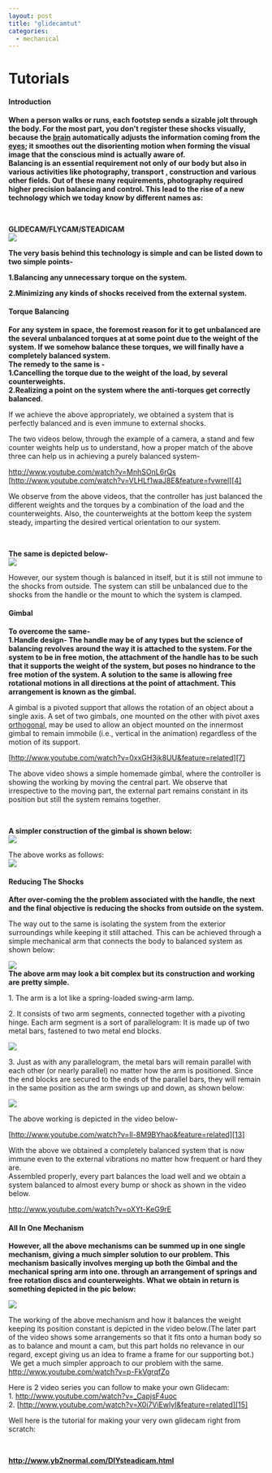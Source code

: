 ```yaml
---
layout: post
title: "glidecamtut"
categories:
  - mechanical
---
```

# Tutorials

#### Introduction

**When a person walks or runs, each footstep sends a sizable jolt through the body. For the most part, you don't register these shocks visually, because the [brain][1] automatically adjusts the information coming from the [eyes][2]; it smoothes out the disorienting motion when forming the visual image that the conscious mind is actually aware of.  
Balancing is an essential requirement not only of our body but also in various activities like photography, transport , construction and various other fields. Out of these many requirements, photography required higher precision balancing and control. This lead to the rise of a new technology which we today know by different names as:**

 

**GLIDECAM/FLYCAM/STEADICAM  
![][3]**

**The very basis behind this technology is simple and can be listed down to two simple points-**

**1.Balancing any unnecessary torque on the system.**

**2.Minimizing any kinds of shocks received from the external system.**

#### Torque Balancing

**For any system in space, the foremost reason for it to get unbalanced are the several unbalanced torques at at some point due to the weight of the system. If we somehow balance these torques, we will finally have a completely balanced system.  
The remedy to the same is -  
1.Cancelling the torque due to the weight of the load, by several counterweights.  
2.Realizing a point on the system where the anti-torques get correctly balanced.**

If we achieve the above appropriately, we obtained a system that is perfectly balanced and is even immune to external shocks.

The two videos below, through the example of a camera, a stand and few counter weights help us to understand, how a proper match of the above three can help us in achieving a purely balanced system-

<http://www.youtube.com/watch?v=MnhSOnL6rQs>  
[http://www.youtube.com/watch?v=VLHLf1waJ8E&feature=fvwrel][4]

We observe from the above videos, that the controller has just balanced the different weights and the torques by a combination of the load and the counterweights. Also, the counterweights at the bottom keep the system steady, imparting the desired vertical orientation to our system.

 

**The same is depicted below-  
![][5]**

However, our system though is balanced in itself, but it is still not immune to the shocks from outside. The system can still be unbalanced due to the shocks from the handle or the mount to which the system is clamped.

#### Gimbal

**To overcome the same-  
1.Handle design- The handle may be of any types but the science of balancing revolves around the way it is attached to the system. For the system to be in free motion, the attachment of the handle has to be such that it supports the weight of the system, but poses no hindrance to the free motion of the system. A solution to the same is allowing free rotational motions in all directions at the point of attachment. This arrangement is known as the gimbal.**

A gimbal is a pivoted support that allows the rotation of an object about a single axis. A set of two gimbals, one mounted on the other with pivot axes [orthogonal][6], may be used to allow an object mounted on the innermost gimbal to remain immobile (i.e., vertical in the animation) regardless of the motion of its support.

[http://www.youtube.com/watch?v=0xxGH3jk8UU&feature=related][7]

The above video shows a simple homemade gimbal, where the controller is showing the working by moving the central part. We observe that irrespective to the moving part, the external part remains constant in its position but still the system remains together.

 

**A simpler construction of the gimbal is shown below:  
![][8]**

The above works as follows:  
![][9]

#### Reducing The Shocks

**After over-coming the the problem associated with the handle, the next and the final objective is reducing the shocks from outside on the system.**

The way out to the same is isolating the system from the exterior surroundings while keeping it still attached. This can be achieved through a simple mechanical arm that connects the body to balanced system as shown below:

  
**![][10]  
The above arm may look a bit complex but its construction and working are pretty simple.**

1\. The arm is a lot like a spring-loaded swing-arm lamp.

2\. It consists of two arm segments, connected together with a pivoting hinge. Each arm segment is a sort of parallelogram: It is made up of two metal bars, fastened to two metal end blocks.

  
**![][11]**

3\. Just as with any parallelogram, the metal bars will remain parallel with each other (or nearly parallel) no matter how the arm is positioned. Since the end blocks are secured to the ends of the parallel bars, they will remain in the same position as the arm swings up and down, as shown below:

  
**![][12]**

The above working is depicted in the video below-

[http://www.youtube.com/watch?v=Il-8M9BYhao&feature=related][13]

With the above we obtained a completely balanced system that is now immune even to the external vibrations no matter how frequent or hard they are.  
Assembled properly, every part balances the load well and we obtain a system balanced to almost every bump or shock as shown in the video below.

<http://www.youtube.com/watch?v=oXYt-KeG9rE>

#### All In One Mechanism

**However, all the above mechanisms can be summed up in one single mechanism, giving a much simpler solution to our problem. This mechanism basically involves merging up both the Gimbal and the mechanical spring arm into one. through an arrangement of springs and free rotation discs and counterweights. What we obtain in return is something depicted in the pic below:**

  
**![][14]**

The working of the above mechanism and how it balances the weight keeping its position constant is depicted in the video below.(The later part of the video shows some arrangements so that it fits onto a human body so as to balance and mount a cam, but this part holds no relevance in our regard, except giving us an idea to frame a frame for our supporting bot.)  We get a much simpler approach to our problem with the same.  
<http://www.youtube.com/watch?v=p-FkVgrqfZo>

Here is 2 video series you can follow to make your own Glidecam:  
1\. <http://www.youtube.com/watch?v=_CapjsF4uoc>  
2\. [http://www.youtube.com/watch?v=X0i7ViEwlyI&feature=related][15]

Well here is the tutorial for making your very own glidecam right from scratch:

 

**<http://www.yb2normal.com/DIYsteadicam.html>**

[1]: http://entertainment.howstuffworks.com/brain.htm
[2]: http://entertainment.howstuffworks.com/eye.htm
[3]: https://lh6.googleusercontent.com/w8kuAg1QeQ5eFFIRAqkrFn_YpMMn4DA3qRNL5GVnuXIXOOH25vbrJgdXg_OMRTMlbJw971w_2KFTjfULJvHKQZIILuduuNfeZqARVOMPuJxA_6_xmTI
[4]: http://www.youtube.com/watch?v=VLHLf1waJ8E&feature=fvwrel
[5]: https://lh3.googleusercontent.com/9BM-gU_QIOaVdk_rKMOStSic0Fs-mcMTfD5BE1Ed3QQ1Zwl1eYB0YYG1dyBtiHlTx3GI7x9wJW3YyF1KXFhiNJNSIM1rTwx7gXbiOSRWW9EZqO3EGBo
[6]: http://en.wikipedia.org/wiki/Orthogonal
[7]: http://www.youtube.com/watch?v=0xxGH3jk8UU&feature=related
[8]: https://lh6.googleusercontent.com/Jj5M5NVtdw1HwuLDf82wHCTZ8xu5y_WkblhOxgtZc1p7lRWW2Enl4ePJ5955bNrvR42N2K_HlItV1dBvv1kyX87TEOj6zxEPbLqzrZsiEdWiMGaMwZI
[9]: https://lh6.googleusercontent.com/YDBbq3z1uJy9yADvKZLqyLSvOezHzh9HgvwkYhqSqZaoGGYFyl7I2t3NLtWNzdDfiLTpOGHBcN8Op6XYI_mdMKk1w08IypBx3QofeU1_5a9Tjo5NunU
[10]: https://lh5.googleusercontent.com/h3OejTVKonpbH-xerXEtTiahS2xXLRWKEZe7G2Hi7EmpaflQ5Dq4qEcilCXj_r25_8ETAEOqMLxp6rdudM52V3_h4tubzliOY7i7ECWMCCUiaEqS4-M
[11]: https://lh4.googleusercontent.com/VOyRulKmxZ17uV89vgs2yjUtuC3QtjrbVKomudPcB0FIBNL0iGVx-paS-Zbc8oq1hrhLEntVYR0Jwt8KTd1G4r8jrCYFi7KT-8cAqOgwLFBkVEmvGRk
[12]: https://lh3.googleusercontent.com/1vq5XpLG3Wr7J-WZGHhN-Rto9xhgZ3xvjK3jh1mckSPLwWqZOHsvIHWHRHvOR_5DDL2jMePKt_U1d936TzXqlEI1GHNR0vehGqzdRwvOLvj-crynVjs
[13]: http://www.youtube.com/watch?v=Il-8M9BYhao&feature=related
[14]: https://lh4.googleusercontent.com/moRAs6rYSrN3bz7y_9RwnqodA3p7N7okFxPKIIHcdGdMoqBj_y8Bn2Uco52lumPGqLTkuuQLJKvWtzc79DLfHh647jfdjbmi5kueu-NYzE2tUbEZEUQ
[15]: http://www.youtube.com/watch?v=X0i7ViEwlyI&feature=related
